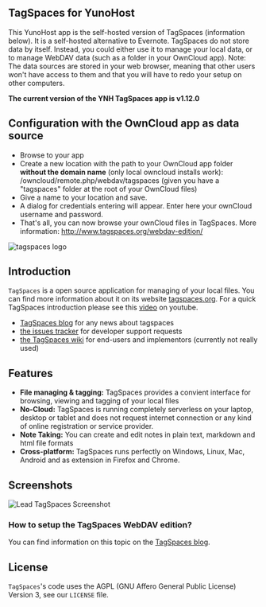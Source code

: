 ## TagSpaces for YunoHost
This YunoHost app is the self-hosted version of TagSpaces (information below). It is a self-hosted alternative to Evernote.
TagSpaces do not store data by itself. Instead, you could either use it to manage your local data, or to manage WebDAV data (such as a folder in your OwnCloud app).
Note: The data sources are stored in your web browser, meaning that other users won't have access to them and that you will have to redo your setup on other computers.

**The current version of the YNH TagSpaces app is v1.12.0**

Configuration with the OwnCloud app as data source
--------------------------------------------------
- Browse to your app
- Create a new location with the path to your OwnCloud app folder **without the domain name** (only local owncloud installs work): /owncloud/remote.php/webdav/tagspaces (given you have a "tagspaces" folder at the root of your OwnCloud files)
- Give a name to your location and save.
- A dialog for credentials entering will appear. Enter here your ownCloud username and password.
- That's all, you can now browse your ownCloud files in TagSpaces.
More information: http://www.tagspaces.org/webdav-edition/


![tagspaces logo](https://raw.github.com/uggrock/tagspaces/master/data/assets/icon96.png) 
## Introduction

`TagSpaces` is a open source application for managing of your local files. You can find more information about it on its website [tagspaces.org](http://tagspaces.org/). For a quick TagSpaces introduction please see this [video](https://www.youtube.com/embed/CJ2hYU6U-C8) on youtube.

- [TagSpaces blog](http://tagspaces.org/blog/) for any news about tagspaces
- [the issues tracker](https://github.com/uggrock/tagspaces/issues) for developer support requests
- [the TagSpaces wiki](https://github.com/uggrock/tagspaces/wiki) for end-users and implementors (currently not really used)

## Features

* **File managing & tagging:** TagSpaces provides a convient interface for browsing, viewing and tagging of your local files
* **No-Cloud:** TagSpaces is running completely serverless on your laptop, desktop or tablet and does not request internet connection or any kind of online registration or service provider.
* **Note Taking:** You can create and edit notes in plain text, markdown and html file formats
* **Cross-platform:** TagSpaces runs perfectly on Windows, Linux, Mac, Android and as extension in Firefox and Chrome.

## Screenshots

![Lead TagSpaces Screenshot](http://www.tagspaces.org/content/v1.7/tagspaces-lead-screenshot.png)

### How to setup the TagSpaces WebDAV edition?
You can find information on this topic on the [TagSpaces blog](http://www.tagspaces.org/webdav-edition/).

## License

`TagSpaces`'s code uses the AGPL (GNU Affero General Public License) Version 3, see our `LICENSE` file.

